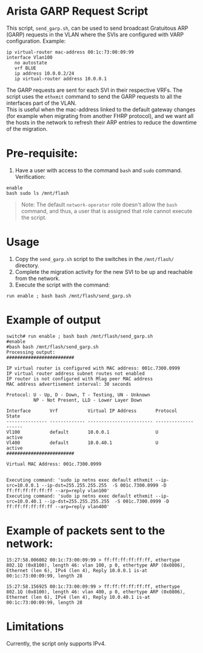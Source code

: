 # Arista GARP Request Script
This script, `send_garp.sh`, can be used to send broadcast Gratuitous ARP (GARP) requests in the VLAN where the SVIs are configured with VARP configuration. 
Example: 
```
ip virtual-router mac-address 00:1c:73:00:09:99
interface Vlan100
   no autostate
   vrf BLUE
   ip address 10.0.0.2/24
   ip virtual-router address 10.0.0.1
```
The GARP requests are sent for each SVI in their respective VRFs. The script uses the `ethxmit` command to send the GARP requests to all the interfaces part of the VLAN.  
This is useful when the mac-address linked to the default gateway changes (for example when migrating from another FHRP protocol), and we want all the hosts in the network to refresh their ARP entries to reduce the downtime of the migration.

# Pre-requisite: 
1. Have a user with access to the command `bash` and `sudo` command.  
Verification: 
```
enable
bash sudo ls /mnt/flash
```
> Note: The default `network-operator` role doesn't allow the `bash` command, and thus, a user that is assigned that role cannot execute the script.  

# Usage
1. Copy the `send_garp.sh` script to the switches in the `/mnt/flash/` directory.
2. Complete the migration activity for the new SVI to be up and reachable from the network.
3. Execute the script with the command:
```
run enable ; bash bash /mnt/flash/send_garp.sh
```

# Example of output
```
switch# run enable ; bash bash /mnt/flash/send_garp.sh
#enable
#bash bash /mnt/flash/send_garp.sh
Processing output: 
######################### 
 
IP virtual router is configured with MAC address: 001c.7300.0999
IP virtual router address subnet routes not enabled
IP router is not configured with Mlag peer MAC address
MAC address advertisement interval: 30 seconds

Protocol: U - Up, D - Down, T - Testing, UN - Unknown
          NP - Not Present, LLD - Lower Layer Down

Interface       Vrf           Virtual IP Address       Protocol       State 
--------------- ------------- ------------------------ -------------- ------
Vl100           default       10.0.0.1                 U              active
Vl400           default       10.0.40.1                U              active 
#########################

Virtual MAC Address: 001c.7300.0999 
 

Executing command: 'sudo ip netns exec default ethxmit --ip-src=10.0.0.1 --ip-dst=255.255.255.255  -S 001c.7300.0999 -D ff:ff:ff:ff:ff:ff --arp=reply vlan100'
Executing command: 'sudo ip netns exec default ethxmit --ip-src=10.0.40.1 --ip-dst=255.255.255.255  -S 001c.7300.0999 -D ff:ff:ff:ff:ff:ff --arp=reply vlan400'

```

# Example of packets sent to the network: 
```
15:27:58.006002 00:1c:73:00:09:99 > ff:ff:ff:ff:ff:ff, ethertype 802.1Q (0x8100), length 46: vlan 100, p 0, ethertype ARP (0x0806), Ethernet (len 6), IPv4 (len 4), Reply 10.0.0.1 is-at 00:1c:73:00:09:99, length 28

15:27:58.156925 00:1c:73:00:09:99 > ff:ff:ff:ff:ff:ff, ethertype 802.1Q (0x8100), length 46: vlan 400, p 0, ethertype ARP (0x0806), Ethernet (len 6), IPv4 (len 4), Reply 10.0.40.1 is-at 00:1c:73:00:09:99, length 28
```

# Limitations
Currently, the script only supports IPv4.


